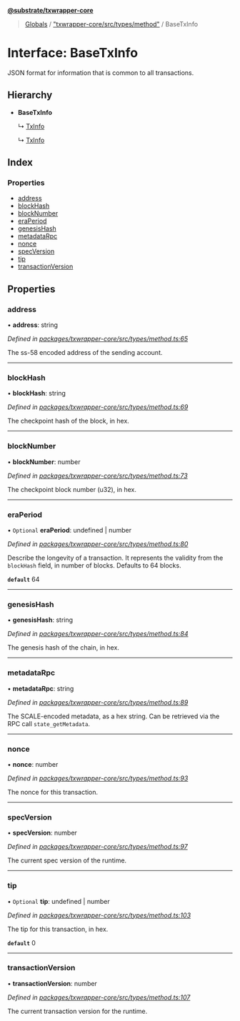 **[@substrate/txwrapper-core](../README.md)**

> [Globals](../globals.md) / ["txwrapper-core/src/types/method"](../modules/_txwrapper_core_src_types_method_.md) / BaseTxInfo

# Interface: BaseTxInfo

JSON format for information that is common to all transactions.

## Hierarchy

* **BaseTxInfo**

  ↳ [TxInfo](_txwrapper_core_src_types_method_.txinfo.md)

  ↳ [TxInfo](_txwrapper_core_src_types_method_.txinfo.md)

## Index

### Properties

* [address](_txwrapper_core_src_types_method_.basetxinfo.md#address)
* [blockHash](_txwrapper_core_src_types_method_.basetxinfo.md#blockhash)
* [blockNumber](_txwrapper_core_src_types_method_.basetxinfo.md#blocknumber)
* [eraPeriod](_txwrapper_core_src_types_method_.basetxinfo.md#eraperiod)
* [genesisHash](_txwrapper_core_src_types_method_.basetxinfo.md#genesishash)
* [metadataRpc](_txwrapper_core_src_types_method_.basetxinfo.md#metadatarpc)
* [nonce](_txwrapper_core_src_types_method_.basetxinfo.md#nonce)
* [specVersion](_txwrapper_core_src_types_method_.basetxinfo.md#specversion)
* [tip](_txwrapper_core_src_types_method_.basetxinfo.md#tip)
* [transactionVersion](_txwrapper_core_src_types_method_.basetxinfo.md#transactionversion)

## Properties

### address

•  **address**: string

*Defined in [packages/txwrapper-core/src/types/method.ts:65](https://github.com/paritytech/txwrapper-core/blob/33adddf/packages/txwrapper-core/src/types/method.ts#L65)*

The ss-58 encoded address of the sending account.

___

### blockHash

•  **blockHash**: string

*Defined in [packages/txwrapper-core/src/types/method.ts:69](https://github.com/paritytech/txwrapper-core/blob/33adddf/packages/txwrapper-core/src/types/method.ts#L69)*

The checkpoint hash of the block, in hex.

___

### blockNumber

•  **blockNumber**: number

*Defined in [packages/txwrapper-core/src/types/method.ts:73](https://github.com/paritytech/txwrapper-core/blob/33adddf/packages/txwrapper-core/src/types/method.ts#L73)*

The checkpoint block number (u32), in hex.

___

### eraPeriod

• `Optional` **eraPeriod**: undefined \| number

*Defined in [packages/txwrapper-core/src/types/method.ts:80](https://github.com/paritytech/txwrapper-core/blob/33adddf/packages/txwrapper-core/src/types/method.ts#L80)*

Describe the longevity of a transaction. It represents the validity from
the `blockHash` field, in number of blocks. Defaults to 64 blocks.

**`default`** 64

___

### genesisHash

•  **genesisHash**: string

*Defined in [packages/txwrapper-core/src/types/method.ts:84](https://github.com/paritytech/txwrapper-core/blob/33adddf/packages/txwrapper-core/src/types/method.ts#L84)*

The genesis hash of the chain, in hex.

___

### metadataRpc

•  **metadataRpc**: string

*Defined in [packages/txwrapper-core/src/types/method.ts:89](https://github.com/paritytech/txwrapper-core/blob/33adddf/packages/txwrapper-core/src/types/method.ts#L89)*

The SCALE-encoded metadata, as a hex string. Can be retrieved via the RPC
call `state_getMetadata`.

___

### nonce

•  **nonce**: number

*Defined in [packages/txwrapper-core/src/types/method.ts:93](https://github.com/paritytech/txwrapper-core/blob/33adddf/packages/txwrapper-core/src/types/method.ts#L93)*

The nonce for this transaction.

___

### specVersion

•  **specVersion**: number

*Defined in [packages/txwrapper-core/src/types/method.ts:97](https://github.com/paritytech/txwrapper-core/blob/33adddf/packages/txwrapper-core/src/types/method.ts#L97)*

The current spec version of the runtime.

___

### tip

• `Optional` **tip**: undefined \| number

*Defined in [packages/txwrapper-core/src/types/method.ts:103](https://github.com/paritytech/txwrapper-core/blob/33adddf/packages/txwrapper-core/src/types/method.ts#L103)*

The tip for this transaction, in hex.

**`default`** 0

___

### transactionVersion

•  **transactionVersion**: number

*Defined in [packages/txwrapper-core/src/types/method.ts:107](https://github.com/paritytech/txwrapper-core/blob/33adddf/packages/txwrapper-core/src/types/method.ts#L107)*

The current transaction version for the runtime.
